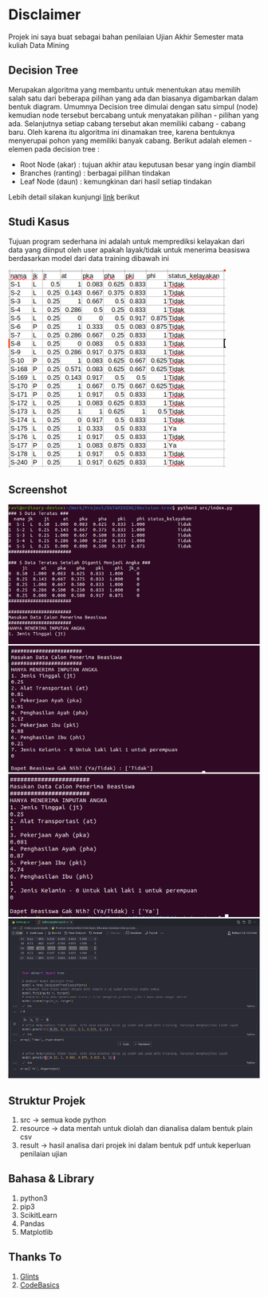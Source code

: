 # Disclaimer

Projek ini saya buat sebagai bahan penilaian Ujian Akhir Semester mata kuliah Data Mining

## Decision Tree

Merupakan algoritma yang membantu untuk menentukan atau memilih salah satu dari beberapa pilihan yang ada dan biasanya digambarkan dalam bentuk diagram. Umumnya Decision tree dimulai dengan satu simpul (node) kemudian node tersebut bercabang untuk menyatakan pilihan - pilihan yang ada. Selanjutnya setiap cabang tersebut akan memiliki cabang - cabang baru. Oleh karena itu algoritma ini dinamakan tree, karena bentuknya menyerupai pohon yang memiliki banyak cabang. Berikut adalah elemen - elemen pada decision tree :

- Root Node (akar) : tujuan akhir atau keputusan besar yang ingin diambil
- Branches (ranting) : berbagai pilihan tindakan
- Leaf Node (daun) : kemungkinan dari hasil setiap tindakan

Lebih detail silakan kunjungi [link](https://glints.com/id/lowongan/decision-tree-adalah/) berikut

## Studi Kasus

Tujuan program sederhana ini adalah untuk memprediksi kelayakan dari data yang diinput oleh user apakah layak/tidak untuk menerima beasiswa berdasarkan model dari data training dibawah ini

![Data Penerima Beasiswa Sekolah A](https://github.com/raviMukti/simple-decision-tree/blob/master/img/sc-data-penerima-beasiswa.png)

## Screenshot
![RunApp](https://github.com/raviMukti/simple-decision-tree/blob/master/img/sc-run-app.png)
![RunApp-Result](https://github.com/raviMukti/simple-decision-tree/blob/master/img/sc-run-app-result.png)
![RunApp-Happy-Result](https://github.com/raviMukti/simple-decision-tree/blob/master/img/sc-run-app-happy-result.png)
![Jupyter-Notebook](https://github.com/raviMukti/simple-decision-tree/blob/master/img/sc-jupyter-nb.png)

## Struktur Projek

1. src -> semua kode python
2. resource ->  data mentah untuk diolah dan dianalisa dalam bentuk plain csv
3. result -> hasil analisa dari projek ini dalam bentuk pdf untuk keperluan penilaian ujian

## Bahasa & Library
1. python3
2. pip3
3. ScikitLearn
4. Pandas
5. Matplotlib


## Thanks To

1. [Glints](https://glints.com/id/lowongan/decision-tree-adalah/)
2. [CodeBasics](https://www.youtube.com/watch?v=PHxYNGo8NcI)
